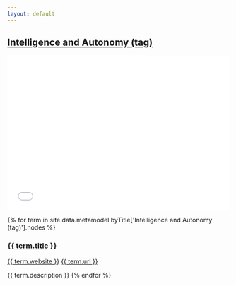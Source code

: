 ```yaml
---
layout: default
---
```

<style>
.initial-content {
  padding-left:5%;
  padding-right:25px;
}
iframe {
  background: url('/loader.jpg') no-repeat center top;
  background-size: 150px 150px;
  min-height: 350px;
}
</style>

## <a href='/_pages/embed?t=Intelligence and Autonomy (tag)'>Intelligence and Autonomy (tag)</a>

<iframe style='border:0px;background=white;' width='100%' src='{{site.data.urls.unitiddler}}/#Intelligence and Autonomy (tag)'></iframe>

{% for term in site.data.metamodel.byTitle['Intelligence and Autonomy (tag)'].nodes %}
### <a href='/_pages/embed?t={{ term.title | url_encode }}'>{{ term.title }}</a>

<a href='{{ term.website | url_encode }}'>{{ term.website }}</a>
<a href='{{ term.url | url_encode }}'>{{ term.url }}</a>

{{ term.description }}
{% endfor %}
